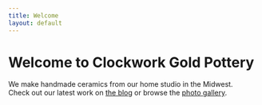 ```yaml
---
title: Welcome
layout: default
---
```


# Welcome to Clockwork Gold Pottery

We make handmade ceramics from our home studio in the Midwest.  
Check out our latest work on [the blog](blog.html) or browse the [photo gallery](gallery.html).
